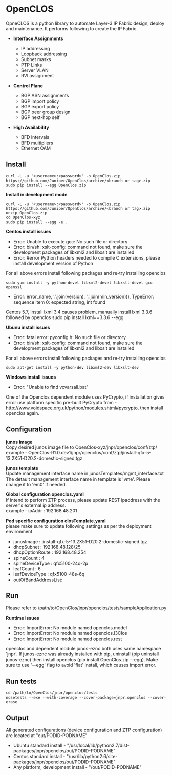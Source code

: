 OpenCLOS
========
OpneCLOS is a python library to automate Layer-3 IP Fabric design, deploy and maintenance. It performs following to create the IP Fabric.

* **Interface Assignments**
  * IP addressing
  * Loopback addressing
  * Subnet masks
  * PTP Links
  * Server VLAN
  * RVI assignment

* **Control Plane**
  * BGP ASN assignments
  * BGP import policy
  * BGP export policy
  * BGP peer group design
  * BGP next-hop self

* **High Availability**
  * BFD intervals
  * BFD multipliers
  * Ethernet OAM


Install
-------

    curl -L -u '<username>:<password>' -o OpenClos.zip https://github.com/Juniper/OpenClos/archive/<branch or tag>.zip
    sudo pip install --egg OpenClos.zip


**Install in development mode**  

    curl -L -u '<username>:<password>' -o OpenClos.zip https://github.com/Juniper/OpenClos/archive/<branch or tag>.zip     
    unzip OpenClos.zip  
    cd OpenClos-xyz  
    sudo pip install --egg -e .  

**Centos install issues**  

* Error: Unable to execute gcc: No such file or directory
* Error: bin/sh: xslt-config: command not found, make sure the development packages of libxml2 and libxslt are installed
* Error:  #error Python headers needed to compile C extensions, please install development version of Python

For all above errors install following packages and re-try installing openclos  
  
    sudo yum install -y python-devel libxml2-devel libxslt-devel gcc openssl

* Error: error_name, '.'.join(version), '.'.join(min_version))), TypeError: sequence item 0: expected string, int found

Centos 5.7, install lxml 3.4 causes problem, manually install lxml 3.3.6 followed by openclos
    sudo pip install lxml==3.3.6 --egg
    
    
**Ubunu install issues**  

* Error: fatal error: pyconfig.h: No such file or directory
* Error: bin/sh: xslt-config: command not found, make sure the development packages of libxml2 and libxslt are installed

For all above errors install following packages and re-try installing openclos  
  
    sudo apt-get install -y python-dev libxml2-dev libxslt-dev


**Windows install issues**  

* Error: "Unable to find vcvarsall.bat"
  
One of the Openclos dependent module uses PyCrypto, if installation gives error use platform specific pre-built PyCrypto 
from - http://www.voidspace.org.uk/python/modules.shtml#pycrypto, then install openclos again.


Configuration
-------------
**junos image**  
Copy desired junos image file to OpenClos-xyz/jnpr/openclos/conf/ztp/
example - OpenClos-R1.0.dev1/jnpr/openclos/conf/ztp/jinstall-qfx-5-13.2X51-D20.2-domestic-signed.tgz

**junos template**  
Update management interface name in junosTemplates/mgmt_interface.txt  
The detault management interface name in template is 'vme'. Please change it to 'em0' if needed.   

**Global configuration openclos.yaml**   
If intend to perform ZTP process, please update REST ipaddress with the server's external ip address.  
example - ipAddr : 192.168.48.201  

**Pod specific configuration closTemplate.yaml**      
please make sure to update following settings as per the deployment environment  

* junosImage : jinstall-qfx-5-13.2X51-D20.2-domestic-signed.tgz
* dhcpSubnet : 192.168.48.128/25
* dhcpOptionRoute : 192.168.48.254
* spineCount : 4
* spineDeviceType : qfx5100-24q-2p
* leafCount : 6
* leafDeviceType : qfx5100-48s-6q
* outOfBandAddressList: 


Run
---
Please refer to /path/to/OpenClos/jnpr/openclos/tests/sampleApplication.py

**Runtime issues**

* Error: ImportError: No module named openclos.model
* Error: ImportError: No module named openclos.l3Clos
* Error: ImportError: No module named openclos.rest
  
openclos and dependent module junos-eznc both uses same namespace 'jnpr'. If junos-eznc was already installed with pip, 
uninstall (pip uninstall junos-eznc) then install openclos (pip install OpenClos.zip --egg). Make sure 
to use '--egg' flag to avoid 'flat' install, which causes import error.


Run tests
---------

    cd /path/to/OpenClos/jnpr/openclos/tests
    nosetests --exe --with-coverage --cover-package=jnpr.openclos --cover-erase


Output
------
All generated configurations (device configuration and ZTP configuration) are located at "out/PODID-PODNAME"

* Ubuntu standard install - "/usr/local/lib/python2.7/dist-packages/jnpr/openclos/out/PODID-PODNAME"
* Centos standard install - "/usr/lib/python2.6/site-packages/jnpr/openclos/out/PODID-PODNAME"
* Any platform, development install - "<openclos install folder>/out/PODID-PODNAME"
